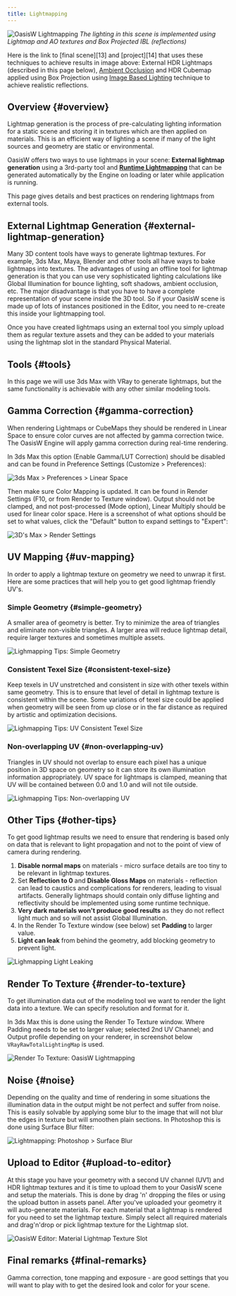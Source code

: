 ```yaml
---
title: Lightmapping
---
```


![OasisW Lightmapping](/img/user-manual/graphics/lighting/lightmapping/playcanvas-lightmapping-scene.jpg)
*The lighting in this scene is implemented using Lightmap and AO textures and Box Projected IBL (reflections)*

Here is the link to [final scene][13] and [project][14] that uses these techniques to achieve results in image above: External HDR Lightmaps (described in this page below), [Ambient Occlusion][12] and HDR Cubemap applied using Box Projection using [Image Based Lighting][11] technique to achieve realistic reflections.

## Overview {#overview}

Lightmap generation is the process of pre-calculating lighting information for a static scene and storing it in textures which are then applied on materials. This is an efficient way of lighting a scene if many of the light sources and geometry are static or environmental.

OasisW offers two ways to use lightmaps in your scene: **External lightmap generation** using a 3rd-party tool and [**Runtime Lightmapping**][0] that can be generated automatically by the Engine on loading or later while application is running.

This page gives details and best practices on rendering lightmaps from external tools.

## External Lightmap Generation {#external-lightmap-generation}

Many 3D content tools have ways to generate lightmap textures. For example, 3ds Max, Maya, Blender and other tools all have ways to bake lightmaps into textures. The advantages of using an offline tool for lightmap generation is that you can use very sophisticated lighting calculations like Global Illumination for bounce lighting, soft shadows, ambient occlusion, etc. The major disadvantage is that you have to have a complete representation of your scene inside the 3D tool. So if your OasisW scene is made up of lots of instances positioned in the Editor, you need to re-create this inside your lightmapping tool.

Once you have created lightmaps using an external tool you simply upload them as regular texture assets and they can be added to your materials using the lightmap slot in the standard Physical Material.

## Tools {#tools}

In this page we will use 3ds Max with VRay to generate lightmaps, but the same functionality is achievable with any other similar modeling tools.

## Gamma Correction {#gamma-correction}

When rendering Lightmaps or CubeMaps they should be rendered in Linear Space to ensure color curves are not affected by gamma correction twice. The OasisW Engine will apply gamma correction during real-time rendering.

In 3ds Max this option (Enable Gamma/LUT Correction) should be disabled and can be found in Preference Settings (Customize > Preferences):

![3ds Max > Preferences > Linear Space](/img/user-manual/graphics/lighting/lightmapping/3ds-max-preferences.png)

Then make sure Color Mapping is updated. It can be found in Render Settings (F10, or from Render to Texture window). Output should not be clamped, and not post-processed (Mode option), Linear Multiply should be used for linear color space.
Here is a screenshot of what options should be set to what values, click the "Default" button to expand settings to "Expert":

![3D's Max > Render Settings](/img/user-manual/graphics/lighting/lightmapping/3ds-max-render-settings-color-mapping.png)

## UV Mapping {#uv-mapping}

In order to apply a lightmap texture on geometry we need to unwrap it first. Here are some practices that will help you to get good lightmap friendly UV's.

### Simple Geometry {#simple-geometry}

A smaller area of geometry is better. Try to minimize the area of triangles and eliminate non-visible triangles. A larger area will reduce lightmap detail, require larger textures and sometimes multiple assets.

![Lighmapping Tips: Simple Geometry](/img/user-manual/graphics/lighting/lightmapping/uv-geometry.jpg)

### Consistent Texel Size {#consistent-texel-size}

Keep texels in UV unstretched and consistent in size with other texels within same geometry. This is to ensure that level of detail in lightmap texture is consistent within the scene. Some variations of texel size could be applied when geometry will be seen from up close or in the far distance as required by artistic and optimization decisions.

![Lighmapping Tips: UV Consistent Texel Size](/img/user-manual/graphics/lighting/lightmapping/uv-consistency.jpg)

### Non-overlapping UV {#non-overlapping-uv}

Triangles in UV should not overlap to ensure each pixel has a unique position in 3D space on geometry so it can store its own illumination information appropriately. UV space for lightmaps is clamped, meaning that UV will be contained between 0.0 and 1.0 and will not tile outside.

![Lighmapping Tips: Non-overlapping UV](/img/user-manual/graphics/lighting/lightmapping/uv-overlapping.jpg)

## Other Tips {#other-tips}

To get good lightmap results we need to ensure that rendering is based only on data that is relevant to light propagation and not to the point of view of camera during rendering.

1. **Disable normal maps** on materials - micro surface details are too tiny to be relevant in lightmap textures.
2. Set **Reflection to 0** and **Disable Gloss Maps** on materials - reflection can lead to caustics and complications for renderers, leading to visual artifacts. Generally lightmaps should contain only diffuse lighting and reflectivity should be implemented using some runtime technique.
3. **Very dark materials won't produce good results** as they do not reflect light much and so will not assist Global Illumination.
4. In the Render To Texture window (see below) set **Padding** to larger value.
5. **Light can leak** from behind the geometry, add blocking geometry to prevent light.

![Lighmapping Light Leaking](/img/user-manual/graphics/lighting/lightmapping/lightmapping-light-leak.jpg)

## Render To Texture {#render-to-texture}

To get illumination data out of the modeling tool we want to render the light data into a texture. We can specify resolution and format for it.

In 3ds Max this is done using the Render To Texture window. Where Padding needs to be set to larger value; selected 2nd UV Channel; and Output profile depending on your renderer, in screenshot below `VRayRawTotalLightingMap` is used.

![Render To Texture: OasisW Lightmapping](/img/user-manual/graphics/lighting/lightmapping/3ds-max-render-to-texture-window.png)

## Noise {#noise}

Depending on the quality and time of rendering in some situations the illumination data in the output might be not perfect and suffer from noise. This is easily solvable by applying some blur to the image that will not blur the edges in texture but will smoothen plain sections. In Photoshop this is done using Surface Blur filter:

![Lightmapping: Photoshop > Surface Blur](/img/user-manual/graphics/lighting/lightmapping/lightmapping-surface-blur.jpg)

## Upload to Editor {#upload-to-editor}

At this stage you have your geometry with a second UV channel (UV1) and HDR lightmap textures and it is time to upload them to your OasisW scene and setup the materials. This is done by drag 'n' dropping the files or using the upload button in assets panel. After you've uploaded your geometry it will auto-generate materials. For each material that a lightmap is rendered for you need to set the lightmap texture. Simply select all required materials and drag'n'drop or pick lightmap texture for the Lightmap slot.

![OasisW Editor: Material Lightmap Texture Slot](/img/user-manual/graphics/lighting/lightmapping/lightmapping-material-slot.png)

## Final remarks {#final-remarks}

Gamma correction, tone mapping and exposure - are good settings that you will want to play with to get the desired look and color for your scene.

<!-- You can [explore the example][13] that uses the techniques described above and also its [project][14]. -->

[0]: /user-manual/graphics/lighting/runtime-lightmaps/
[11]: /user-manual/graphics/physical-rendering/image-based-lighting/
[12]: /user-manual/graphics/lighting/ambient-occlusion/
<!-- [13]: https://playcanv.as/p/zdkARz26/ -->
<!-- [14]: https://playcanvas.com/project/446587/overview/archviz-example -->
